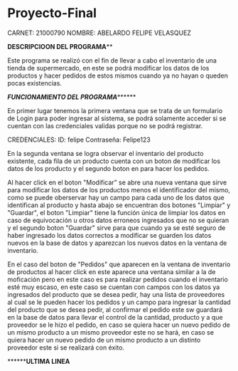 # Proyecto-Final
CARNET: 21000790
NOMBRE: ABELARDO FELIPE VELASQUEZ

**************DESCRIPCIOON DEL PROGRAMA****************

Este programa se realizó con el fin de llevar a cabo el inventario de una tienda de supermercado, en este se podrá modificar los datos de los productos y hacer pedidos de estos mismos cuando ya no hayan o queden pocas existencias.

***********FUNCIONAMIENTO DEL PROGRAMA*****************

En primer lugar tenemos la primera ventana que se trata de un formulario de Login para poder ingresar al sistema, se podrá solamente acceder si se cuentan con las credenciales validas porque no se podrá registrar.

CREDENCIALES:
ID: felipe
Contraseña: Felipe123

En la segunda ventana se logra observar el inventario del producto existente, cada fila de un producto cuenta con un boton de modificar los datos de los producto y el segundo boton en para hacer los pedidos.

Al hacer click en el boton "Modificar" se abre una nueva ventana que sirve para modificar los datos de los productos menos el identificador del mismo, como se puede oberservar hay un campo para cada uno de los datos que identifican al producto y hasta abajo se encuentran dos botones "Limpiar" y "Guardar", el boton "Limpiar" tiene la función única de limpiar los datos en caso de equivocación u otros datos erroneos ingresados que no se quieran y el segundo boton "Guardar" sirve para que cuando ya se esté seguro de haber ingresado los datos correctos a modificar se guarden los datos nuevos en la base de datos y aparezcan los nuevos datos en la ventana de inventario.

En el caso del boton de "Pedidos" que aparecen en la ventana de inventario de productos al hacer click en este aparece una ventana similar a la de moficación pero en este caso es para realizar pedidos cuando el inventario esté muy escaso, en este caso se cuentan con campos con los datos ya ingresados del producto que se desea pedir, hay una lista de proveedores al cual se le pueden hacer los pedidos y un campo para ingresar la cantidad del producto que se desea pedir, al confirmar el pedido este sw guardará en la base de datos para llevar el control de la cantidad, producto y a que proveedor se le hizo el pedido, en caso se quiera hacer un nuevo pedido de un mismo producto a un mismo proveedor este no se hará, en caso se quiera hacer un nuevo pedido de un mismo producto a un distinto proveedor este si se realizará con éxito.

************************************************************************************ULTIMA LINEA******************************************************************************

